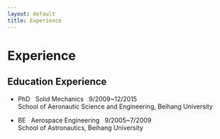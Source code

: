 ```yaml
---
layout: default
title: Experience
---
```


# Experience

## Education Experience

* PhD &nbsp; Solid Mechanics &nbsp; 9/2009~12/2015 <br> School of Aeronautic Science and Engineering, Beihang University

* BE &nbsp; Aerospace Engineering &nbsp; 9/2005~7/2009 <br> School of Astronautics, Beihang University
